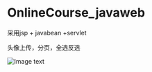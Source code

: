 # OnlineCourse_javaweb

采用jsp + javabean +servlet

头像上传，分页，全选反选

![Image text](https://raw.githubusercontent.com/October-mao/OnlineCourse/master/img-folder/index.png)
